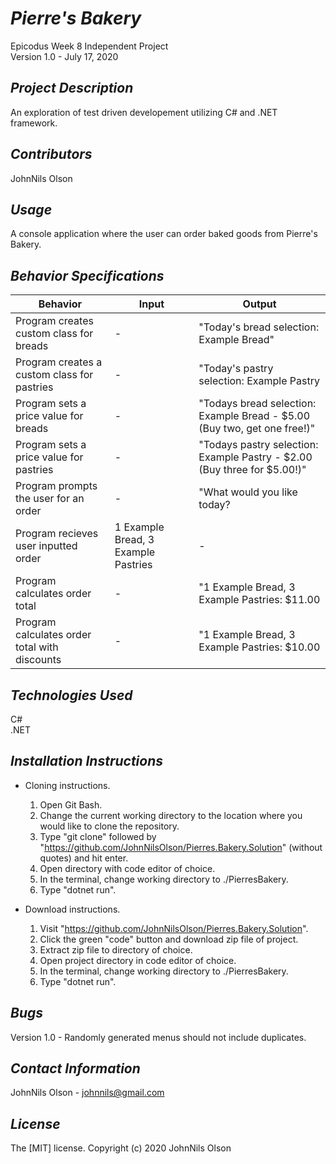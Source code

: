# _Pierre's Bakery_
Epicodus Week 8 Independent Project  
Version 1.0 - July 17, 2020 

## _Project Description_
An exploration of test driven developement utilizing C# and .NET framework.

## _Contributors_
JohnNils Olson

## _Usage_
A console application where the user can order baked goods from Pierre's Bakery.

## _Behavior Specifications_
| Behavior | Input | Output |
| ---- | ---- | ---- |
| Program creates custom class for breads | - | "Today's bread selection: Example Bread" |
| Program creates a custom class for pastries | - | "Today's pastry selection: Example Pastry |
| Program sets a price value for breads | - | "Todays bread selection: Example Bread - $5.00 (Buy two, get one free!)" |
| Program sets a price value for pastries | - | "Todays pastry selection: Example Pastry - $2.00 (Buy three for $5.00!)" |
| Program prompts the user for an order | - | "What would you like today? |
| Program recieves user inputted order | 1 Example Bread, 3 Example Pastries | - |
| Program calculates order total | - | "1 Example Bread, 3 Example Pastries: $11.00 |
| Program calculates order total with discounts | - | "1 Example Bread, 3 Example Pastries: $10.00 |



## _Technologies Used_
C#  
.NET

## _Installation Instructions_
* Cloning instructions.
  1. Open Git Bash.
  2. Change the current working directory to the location where you would like to clone the repository.
  3. Type "git clone" followed by "https://github.com/JohnNilsOlson/Pierres.Bakery.Solution" (without quotes) and hit enter.
  4. Open directory with code editor of choice.
  5. In the terminal, change working directory to ./PierresBakery.
  6. Type "dotnet run".

* Download instructions.
  1. Visit "https://github.com/JohnNilsOlson/Pierres.Bakery.Solution".
  2. Click the green "code" button and download zip file of project.
  3. Extract zip file to directory of choice.
  4. Open project directory in code editor of choice.
  5. In the terminal, change working directory to ./PierresBakery.
  6. Type "dotnet run".

## _Bugs_
Version 1.0 - Randomly generated menus should not include duplicates.

## _Contact Information_
JohnNils Olson - johnnils@gmail.com

## _License_
The [MIT] license.
Copyright (c) 2020 JohnNils Olson